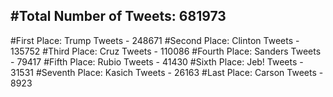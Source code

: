 #Total Number of Tweets: 681973 
---
#First Place: Trump Tweets - 248671
#Second Place: Clinton Tweets - 135752
#Third Place: Cruz Tweets - 110086
#Fourth Place: Sanders Tweets - 79417
#Fifth Place: Rubio Tweets - 41430
#Sixth Place: Jeb! Tweets - 31531
#Seventh Place: Kasich Tweets - 26163
#Last Place: Carson Tweets - 8923
